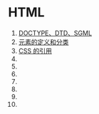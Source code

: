# HTML 

1. [DOCTYPE、DTD、SGML]()
2. [元素的定义和分类]()
3. [CSS 的引用]()
4. []()
5. []()
6. []()
7. []()
8. []()
9. []()
10. [ ]()
